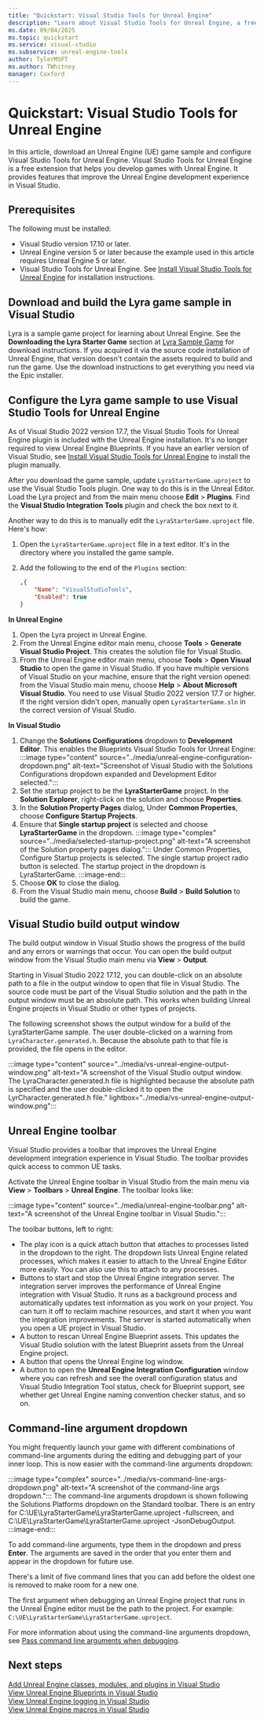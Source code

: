 ```yaml
---
title: "Quickstart: Visual Studio Tools for Unreal Engine"
description: "Learn about Visual Studio Tools for Unreal Engine, a free Visual Studio extension that helps you develop games with Unreal Engine"
ms.date: 09/04/2025
ms.topic: quickstart
ms.service: visual-studio
ms.subservice: unreal-engine-tools
author: TylerMSFT
ms.author: TWhitney
manager: Coxford
---
```


# Quickstart: Visual Studio Tools for Unreal Engine

In this article, download an Unreal Engine (UE) game sample and configure Visual Studio Tools for Unreal Engine. Visual Studio Tools for Unreal Engine is a free extension that helps you develop games with Unreal Engine. It provides features that improve the Unreal Engine development experience in Visual Studio.

## Prerequisites

The following must be installed:

- Visual Studio version 17.10 or later.
- Unreal Engine version 5 or later because the example used in this article requires Unreal Engine 5 or later.
- Visual Studio Tools for Unreal Engine. See [Install Visual Studio Tools for Unreal Engine](vs-tools-unreal-install.md) for installation instructions.

## Download and build the Lyra game sample in Visual Studio

Lyra is a sample game project for learning about Unreal Engine. See the **Downloading the Lyra Starter Game** section at [Lyra Sample Game](https://docs.unrealengine.com/5.0/lyra-sample-game-in-unreal-engine/) for download instructions. If you acquired it via the source code installation of Unreal Engine, that version doesn't contain the assets required to build and run the game. Use the download instructions to get everything you need via the Epic installer.

## Configure the Lyra game sample to use Visual Studio Tools for Unreal Engine

As of Visual Studio 2022 version 17.7, the Visual Studio Tools for Unreal Engine plugin is included with the Unreal Engine installation. It's no longer required to view Unreal Engine Blueprints. If you have an earlier version of Visual Studio, see [Install Visual Studio Tools for Unreal Engine](vs-tools-unreal-install.md) to install the plugin manually.

After you download the game sample, update `LyraStarterGame.uproject` to use the Visual Studio Tools plugin. One way to do this is in the Unreal Editor. Load the Lyra project and from the main menu choose **Edit** > **Plugins**. Find the **Visual Studio Integration Tools** plugin and check the box next to it.

Another way to do this is to manually edit the `LyraStarterGame.uproject` file. Here's how:

1. Open the `LyraStarterGame.uproject` file in a text editor. It's in the directory where you installed the game sample.
1. Add the following to the end of the `Plugins` section:

    ```json
    ,{
        "Name": "VisualStudioTools",
        "Enabled": true
    }
    ```

**In Unreal Engine**

1. Open the Lyra project in Unreal Engine.
1. From the Unreal Engine editor main menu, choose **Tools** > **Generate Visual Studio Project**. This creates the solution file for Visual Studio.
1. From the Unreal Engine editor main menu, choose **Tools** > **Open Visual Studio** to open the game in Visual Studio. If you have multiple versions of Visual Studio on your machine, ensure that the right version opened: from the Visual Studio main menu, choose **Help** > **About Microsoft Visual Studio**. You need to use Visual Studio 2022 version 17.7 or higher. If the right version didn't open, manually open `LyraStarterGame.sln` in the correct version of Visual Studio.

**In Visual Studio**

1. Change the **Solutions Configurations** dropdown to **Development Editor**. This enables the Blueprints Visual Studio Tools for Unreal Engine:
    :::image type="content" source="../media/unreal-engine-configuration-dropdown.png" alt-text="Screenshot of Visual Studio with the Solutions Configurations dropdown expanded and Development Editor selected.":::
1. Set the startup project to be the **LyraStarterGame** project. In the **Solution Explorer**, right-click on the solution and choose **Properties**.
1. In the **Solution Property Pages** dialog, Under **Common Properties**, choose **Configure Startup Projects**.
1. Ensure that **Single startup project** is selected and choose **LyraStarterGame** in the dropdown.
    :::image type="complex" source="../media/selected-startup-project.png" alt-text="A screenshot of the Solution property pages dialog.":::
    Under Common Properties, Configure Startup projects is selected. The single startup project radio button is selected. The startup project in the dropdown is LyraStarterGame.
    :::image-end:::
1. Choose **OK** to close the dialog.
1. From the Visual Studio main menu, choose **Build** > **Build Solution** to build the game.

## Visual Studio build output window

The build output window in Visual Studio shows the progress of the build and any errors or warnings that occur. You can open the build output window from the Visual Studio main menu via **View** > **Output**.

Starting in Visual Studio 2022 17.12, you can double-click on an absolute path to a file in the output window to open that file in Visual Studio. The source code must be part of the Visual Studio solution and the path in the output window must be an absolute path. This works when building Unreal Engine projects in Visual Studio or other types of projects.

The following screenshot shows the output window for a build of the LyraStarterGame sample. The user double-clicked on a warning from `LyraCharacter.generated.h`. Because the absolute path to that file is provided, the file opens in the editor.

:::image type="content" source="../media/vs-unreal-engine-output-window.png" alt-text="A screenshot of the Visual Studio output window. The LyraCharacter.generated.h file is highlighted because the absolute path is specified and the user double-clicked it to open the LyrCharacter.generated.h file." lightbox="../media/vs-unreal-engine-output-window.png":::

## Unreal Engine toolbar

Visual Studio provides a toolbar that improves the Unreal Engine development integration experience in Visual Studio. The toolbar provides quick access to common UE tasks.

Activate the Unreal Engine toolbar in Visual Studio from the main menu via **View** > **Toolbars** > **Unreal Engine**. The toolbar looks like:

:::image type="content" source="../media/unreal-engine-toolbar.png" alt-text="A screenshot of the Unreal Engine toolbar in Visual Studio.":::

The toolbar buttons, left to right:

- The play icon is a quick attach button that attaches to processes listed in the dropdown to the right. The dropdown lists Unreal Engine related processes, which makes it easier to attach to the Unreal Engine Editor more easily. You can also use this to attach to any processes.
- Buttons to start and stop the Unreal Engine integration server. The integration server improves the performance of Unreal Engine integration with Visual Studio. It runs as a background process and automatically updates test information as you work on your project. You can turn it off to reclaim machine resources, and start it when you want the integration improvements. The server is started automatically when you open a UE project in Visual Studio.
- A button to rescan Unreal Engine Blueprint assets. This updates the Visual Studio solution with the latest Blueprint assets from the Unreal Engine project.
- A button that opens the Unreal Engine log window.
- A button to open the **Unreal Engine Integration Configuration** window where you can refresh and see the overall configuration status and Visual Studio Integration Tool status, check for Blueprint support, see whether get Unreal Engine naming convention checker status, and so on.

## Command-line argument dropdown

You might frequently launch your game with different combinations of command-line arguments during the editing and debugging part of your inner loop. This is now easier with the command-line arguments dropdown:

:::image type="complex" source="../media/vs-command-line-args-dropdown.png" alt-text="A screenshot of the command-line args dropdown.":::
The command-line arguments dropdown is shown following the Solutions Platforms dropdown on the Standard toolbar. There is an entry for C:\UE\LyraStarterGame\LyraStarterGame.uproject -fullscreen, and C:\UE\LyraStarterGame\LyraStarterGame.uproject -JsonDebugOutput.
:::image-end:::

To add command-line arguments, type them in the dropdown and press **Enter**. The arguments are saved in the order that you enter them and appear in the dropdown for future use.

There's a limit of five command lines that you can add before the oldest one is removed to make room for a new one.

The first argument when debugging an Unreal Engine project that runs in the Unreal Engine editor must be the path to the project. For example: `C:\UE\LyraStarterGame\LyraStarterGame.uproject`.

For more information about using the command-line arguments dropdown, see [Pass command line arguments when debugging](../../../docs/debugger/getting-started-with-the-debugger-cpp.md#pass-command-line-arguments-when-debugging).

## Next steps

[Add Unreal Engine classes, modules, and plugins in Visual Studio](vs-tools-unreal-add-class-module-plugin.md)\
[View Unreal Engine Blueprints in Visual Studio](vs-tools-unreal-view-blueprints.md)\
[View Unreal Engine logging in Visual Studio](vs-tools-unreal-logging.md)\
[View Unreal Engine macros in Visual Studio](vs-tools-unreal-view-macros.md)
